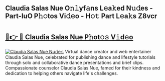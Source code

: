 ## Claudia Salas Nue O𝚗𝚕yf𝚊ns L𝚎a𝚔ed N𝚞𝚍es - Part-IuO P𝚑𝚘tos Vi𝚍𝚎o - H𝚘𝚝 Part L𝚎a𝚔s Z8vcr

# <h2><a href="http://kff5d5g.oniu.top/?m=Claudia+Salas+Nue">🔗👉 🔴 Claudia Salas Nue P𝚑ot𝚘𝚜 V𝚒d𝚎o</a></h2>

[![Claudia Salas Nue Nu𝚍e𝚜](https://i.imgur.com/0qMVB7G.gif)](http://kff5d5g.oniu.top/?m=Claudia+Salas+Nue)
Virtual dance creator and web entertainer Claudia Salas Nue, celebrated for publishing dance and lifestyle tutorials through solo and collaborative dance presentations and brief clips. Compassionate counselor Claudia Salas Nue, famed for their kindness and dedication to helping others navigate life's challenges.  
